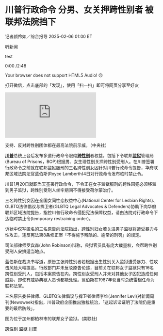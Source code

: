 # 川普行政命令 分男、女关押跨性别者 被联邦法院挡下

记者颜伶如／综合报导 2025-02-06 01:00 ET

听新闻

test

0:00 /2:48

Your browser does not support HTML5 Audio! 😢

打开微信，点击底部的「发现」，使用「扫一扫」即可将网页分享至好友

![支持、反对跨性别团体都在最高法院前示威。（中央社）](https://pgw.worldjournal.com/gw/photo.php?u=https://uc.udn.com.tw/photo/wj/realtime/2025/02/06/31446762.jpg&x=0&y=0&sw=0&sh=0&sl=W&fw=800&exp=3600&q=75)

支持、反对跨性别团体都在最高法院前示威。（中央社）

[**川普**](https://www.worldjournal.com/search/tagging/8877/%E5%B7%9D%E6%99%AE?zh-cn)总统上台后发布多道行政命令限缩[**跨性别**](https://www.worldjournal.com/search/tagging/8877/%E8%B7%A8%E6%80%A7%E5%88%AB?zh-cn)者权益，包括下令联邦[**监狱**](https://www.worldjournal.com/search/tagging/8877/%E7%9B%91%E7%8B%B1?zh-cn)管理局(Bureau of Prisons，BOP)根据男、女生理性别关押跨性别受刑人。在川普签署行政命令之前就在联邦监狱服刑的三名跨性别女囚针对川普行政命令提告，华府联邦区域法院法官蓝伯斯(Royce Lamberth)4日对行政命令发布临时禁止令。

川普1月20日就职当天签署行政命令，下令正在女子监狱服刑的跨性囚犯必须移监到男子监狱，跨性别受刑人坐牢期间不得接受荷尔蒙治疗。

三名跨性别女囚在全国女同性恋权益中心(National Center for Lesbian Rights)、GLBTQ法律倡议与捍卫者(GLBTQ Legal Advocates & Defenders)协助下向华府联邦区域法院提告，指控川普行政命令侵犯宪法保障权益，请由法院对行政命令下达临时禁止令(temporary restraining order)。

诉状中仅写匿名的三名原告向法院指出，跨性别妇女若关进男子监狱将遭受暴力与性攻击，违反宪法第8条修正案「不得施予残酷的、逾常的刑罚」的规定。

司法部律师罗宾森(John Robinson)辩称，典狱官员具有庞大裁量权，会帮跨性别受刑人安排适当地点。

蓝伯斯在裁决书写道，原告主张跨性别者若根据出生性别关入监狱遭受暴力、性攻击风险大幅提高，行政部门并未反驳原告论述，目前关在联邦女子监狱只有16名跨性别受刑人，包括本案原告在内，跨性别女受刑人并未对其他女子囚犯造成任何威胁，即使有威胁典狱人员也都能处理。蓝伯斯在1987年获当时总统雷根任命为联邦法官。

三名原告委任律师、GLBTQ法律倡议与捍卫者律师李维(Jennifer Levi)对新闻周刊(Newsweek)指出，川普政府企图推出独裁统治，「这起诉讼证明了法院仍是重要的最后防线」。

图为位于加州都柏林市的联邦女子监狱。(美联社)

[跨性别](https://www.worldjournal.com/search/tagging/8877/%E8%B7%A8%E6%80%A7%E5%88%AB?zh-cn) [监狱](https://www.worldjournal.com/search/tagging/8877/%E7%9B%91%E7%8B%B1?zh-cn) [川普](https://www.worldjournal.com/search/tagging/8877/%E5%B7%9D%E6%99%AE?zh-cn)